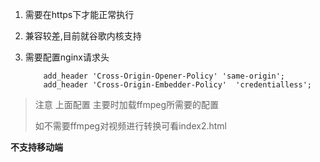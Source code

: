 1. 需要在https下才能正常执行

2. 兼容较差,目前就谷歌内核支持

3. 需要配置nginx请求头

   ```nginx
       add_header 'Cross-Origin-Opener-Policy' 'same-origin';
       add_header 'Cross-Origin-Embedder-Policy'  'credentialless';
   ```

> 注意 上面配置 主要时加载ffmpeg所需要的配置 
>
> 如不需要ffmpeg对视频进行转换可看index2.html

**不支持移动端**

